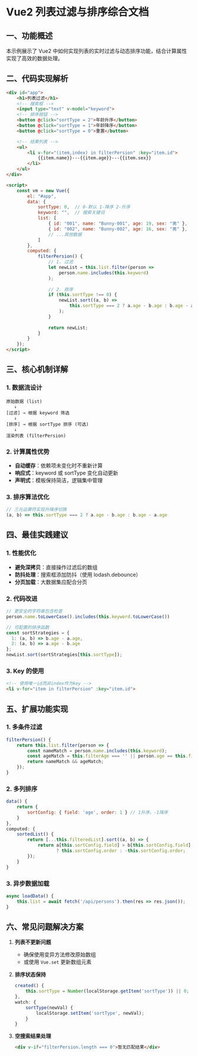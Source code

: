 # Vue2 列表过滤与排序综合文档

## 一、功能概述

本示例展示了 Vue2 中如何实现列表的实时过滤与动态排序功能，结合计算属性实现了高效的数据处理。

## 二、代码实现解析

```html
<div id="app">
    <h1>列表过滤</h1>
    <!-- 搜索框 -->
    <input type="text" v-model="keyword">
    <!-- 排序按钮 -->
    <button @click="sortType = 2">年龄升序</button>
    <button @click="sortType = 1">年龄降序</button>
    <button @click="sortType = 0">重置</button>

    <!-- 结果列表 -->
    <ul>
        <li v-for="(item,index) in filterPersion" :key="item.id">
            {{item.name}}---{{item.age}}---{{item.sex}}
        </li>
    </ul>
</div>

<script>
    const vm = new Vue({
        el: "#app",
        data: {
            sortType: 0,  // 0-默认 1-降序 2-升序
            keyword: "",  // 搜索关键词
            list: [
                { id: "001", name: "Bunny-001", age: 19, sex: "男" },
                { id: "002", name: "Bunny-002", age: 16, sex: "男" },
                // ...其他数据
            ]
        },
        computed: {
            filterPersion() {
                // 1. 过滤
                let newList = this.list.filter(person => 
                    person.name.includes(this.keyword)
                );
                
                // 2. 排序
                if (this.sortType !== 0) {
                    newList.sort((a, b) => 
                        this.sortType === 2 ? a.age - b.age : b.age - a.age
                    );
                }
                
                return newList;
            }
        }
    });
</script>
```

## 三、核心机制详解

### 1. 数据流设计
```
原始数据 (list)
   ↓ 
[过滤] → 根据 keyword 筛选
   ↓
[排序] → 根据 sortType 排序 (可选)
   ↓
渲染列表 (filterPersion)
```

### 2. 计算属性优势
- **自动缓存**：依赖项未变化时不重新计算
- **响应式**：keyword 或 sortType 变化自动更新
- **声明式**：模板保持简洁，逻辑集中管理

### 3. 排序算法优化
```javascript
// 三元运算符实现升降序切换
(a, b) => this.sortType === 2 ? a.age - b.age : b.age - a.age
```

## 四、最佳实践建议

### 1. 性能优化
- **避免深拷贝**：直接操作过滤后的数组
- **防抖处理**：搜索框添加防抖（使用 lodash.debounce）
- **分页加载**：大数据集应配合分页

### 2. 代码改进
```javascript
// 更安全的字符串包含检查
person.name.toLowerCase().includes(this.keyword.toLowerCase())

// 可配置的排序函数
const sortStrategies = {
  1: (a, b) => b.age - a.age,
  2: (a, b) => a.age - b.age
};
newList.sort(sortStrategies[this.sortType]);
```

### 3. Key 的使用
```html
<!-- 使用唯一id而非index作为key -->
<li v-for="item in filterPersion" :key="item.id">
```

## 五、扩展功能实现

### 1. 多条件过滤
```javascript
filterPersion() {
    return this.list.filter(person => {
        const nameMatch = person.name.includes(this.keyword);
        const ageMatch = this.filterAge === '' || person.age == this.filterAge;
        return nameMatch && ageMatch;
    });
}
```

### 2. 多列排序
```javascript
data() {
    return {
        sortConfig: { field: 'age', order: 1 } // 1升序，-1降序
    }
},
computed: {
    sortedList() {
        return [...this.filteredList].sort((a, b) => {
            return a[this.sortConfig.field] > b[this.sortConfig.field] 
                   ? this.sortConfig.order : -this.sortConfig.order;
        });
    }
}
```

### 3. 异步数据加载
```javascript
async loadData() {
    this.list = await fetch('/api/persons').then(res => res.json());
}
```

## 六、常见问题解决方案

1. **列表不更新问题**
   - 确保使用变异方法修改原始数组
   - 或使用 `Vue.set` 更新数组元素

2. **排序状态保持**
   ```javascript
   created() {
       this.sortType = Number(localStorage.getItem('sortType')) || 0;
   },
   watch: {
       sortType(newVal) {
           localStorage.setItem('sortType', newVal);
       }
   }
   ```

3. **空搜索结果处理**
   ```html
   <div v-if="filterPersion.length === 0">暂无匹配结果</div>
   ```
